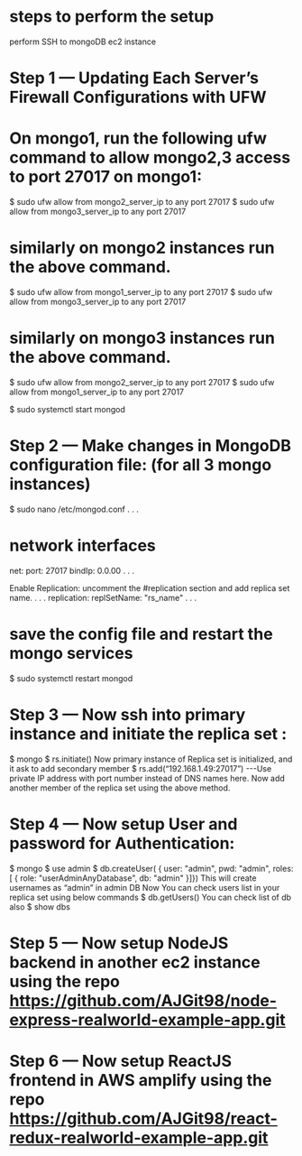# steps to perform the setup
perform SSH to mongoDB ec2 instance
# Step 1 — Updating Each Server’s Firewall Configurations with UFW

# On mongo1, run the following ufw command to allow mongo2,3 access to port 27017 on mongo1:
$ sudo ufw allow from mongo2_server_ip to any port 27017
$ sudo ufw allow from mongo3_server_ip to any port 27017

# similarly on mongo2 instances run the above command.
$ sudo ufw allow from mongo1_server_ip to any port 27017
$ sudo ufw allow from mongo3_server_ip to any port 27017

# similarly on mongo3 instances run the above command.
$ sudo ufw allow from mongo2_server_ip to any port 27017
$ sudo ufw allow from mongo1_server_ip to any port 27017

$ sudo systemctl start mongod

# Step 2 — Make changes in MongoDB configuration file: (for all 3 mongo instances)
$ sudo nano /etc/mongod.conf
. . .
# network interfaces
net:
  port: 27017
  bindIp: 0.0.00
. . .

Enable Replication: uncomment the #replication section and add replica set name.
. . .
replication:
  replSetName: "rs_name"
. . . 

# save the config file and restart the mongo services
$ sudo systemctl restart mongod

# Step 3 — Now ssh into primary instance and initiate the replica set :
$ mongo
$ rs.initiate()
Now primary instance of Replica set is initialized, and it ask to add secondary member 
$ rs.add(“192.168.1.49:27017”) ---Use private IP address with port number instead of DNS names here.
Now add another member of the replica set using the above method.

# Step 4 — Now setup User and password for Authentication:
$ mongo
$ use admin
$ db.createUser( { user: "admin", pwd: "admin", roles: [ { role: "userAdminAnyDatabase", db: "admin" }]})
This will create usernames as “admin” in admin DB
Now You can check users list in your replica set using below commands
$ db.getUsers()
You can check list of db also
$ show dbs

# Step 5 — Now setup NodeJS backend in another ec2 instance using the repo https://github.com/AJGit98/node-express-realworld-example-app.git
# Step 6 — Now setup ReactJS frontend in AWS amplify using the repo https://github.com/AJGit98/react-redux-realworld-example-app.git 
